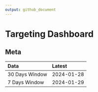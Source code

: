 ```yaml
---
output: github_document
---
```


# Targeting Dashboard



## Meta


|Data           |Latest     |
|:--------------|:----------|
|30 Days Window |2024-01-28 |
|7 Days Window  |2024-01-29 |
